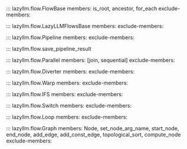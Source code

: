 ::: lazyllm.flow.FlowBase
    members: is_root, ancestor, for_each
    exclude-members:

::: lazyllm.flow.LazyLLMFlowsBase
    members: 
    exclude-members:

::: lazyllm.flow.Pipeline
    members: 
    exclude-members:

::: lazyllm.flow.save_pipeline_result

::: lazyllm.flow.Parallel
    members: [join, sequential]
    exclude-members:

::: lazyllm.flow.Diverter
    members: 
    exclude-members:

::: lazyllm.flow.Warp
    members: 
    exclude-members:

::: lazyllm.flow.IFS
    members: 
    exclude-members:

::: lazyllm.flow.Switch
    members: 
    exclude-members:

::: lazyllm.flow.Loop
    members: 
    exclude-members:

::: lazyllm.flow.Graph
    members: Node, set_node_arg_name, start_node, end_node, add_edge, add_const_edge, topological_sort, compute_node
    exclude-members: